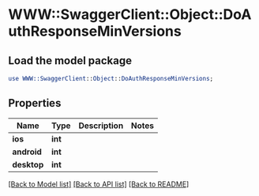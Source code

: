 # WWW::SwaggerClient::Object::DoAuthResponseMinVersions

## Load the model package
```perl
use WWW::SwaggerClient::Object::DoAuthResponseMinVersions;
```

## Properties
Name | Type | Description | Notes
------------ | ------------- | ------------- | -------------
**ios** | **int** |  | 
**android** | **int** |  | 
**desktop** | **int** |  | 

[[Back to Model list]](../README.md#documentation-for-models) [[Back to API list]](../README.md#documentation-for-api-endpoints) [[Back to README]](../README.md)


